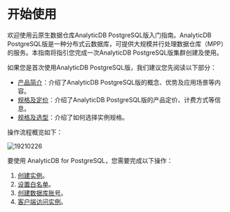 # 开始使用

欢迎使用云原生数据仓库AnalyticDB PostgreSQL版入门指南。AnalyticDB PostgreSQL版是一种分布式云数据库，可提供大规模并行处理数据仓库（MPP）的服务。本指南将指引您完成一次AnalyticDB PostgreSQL版集群创建及使用。

如果您是首次使用AnalyticDB PostgreSQL版，我们建议您先阅读以下部分：

-   [产品简介](/cn.zh-CN/产品简介/产品概述.md)：介绍了AnalyticDB PostgreSQL版的概念、优势及应用场景等内容。
-   [规格及定价](/cn.zh-CN/规格和定价/规格及选型.md)：介绍了AnalyticDB PostgreSQL版的产品定价、计费方式等信息。
-   [规格及选型](/cn.zh-CN/规格和定价/规格及选型.md)：介绍了如何选择实例规格。

操作流程概览如下：

![19210226](https://static-aliyun-doc.oss-accelerate.aliyuncs.com/assets/img/zh-CN/6412334161/p243696.png)

要使用 AnalyticDB for PostgreSQL，您需要完成以下操作：

1.  [创建实例](/cn.zh-CN/快速入门/创建实例.md)。
2.  [设置白名单](/cn.zh-CN/快速入门/设置白名单.md)。
3.  [创建数据库账号](/cn.zh-CN/快速入门/创建数据库账号.md)。
4.  [客户端访问实例](/cn.zh-CN/快速入门/客户端连接.md)。

